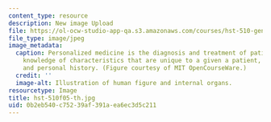 ```yaml
---
content_type: resource
description: New image Upload
file: https://ol-ocw-studio-app-qa.s3.amazonaws.com/courses/hst-510-genomics-computing-economics-and-society-fall-2005/0b2eb540c75239af391aea6ec3d5c211_hst-510f05-th.jpg
file_type: image/jpeg
image_metadata:
  caption: Personalized medicine is the diagnosis and treatment of patients using
    knowledge of characteristics that are unique to a given a patient, such as genotype
    and personal history. (Figure courtesy of MIT OpenCourseWare.)
  credit: ''
  image-alt: Illustration of human figure and internal organs.
resourcetype: Image
title: hst-510f05-th.jpg
uid: 0b2eb540-c752-39af-391a-ea6ec3d5c211
---
```

